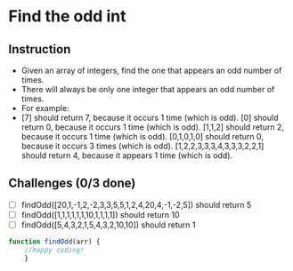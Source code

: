 # Find the odd int

## Instruction
- Given an array of integers, find the one that appears an odd number of times.
- There will always be only one integer that appears an odd number of times.
- For example:
- [7] should return 7, because it occurs 1 time (which is odd). [0] should return 0, because it occurs 1 time (which is odd). [1,1,2] should return 2, because it occurs 1 time (which is odd). [0,1,0,1,0] should return 0, because it occurs 3 times (which is odd). [1,2,2,3,3,3,4,3,3,3,2,2,1] should return 4, because it appears 1 time (which is odd).

## Challenges (0/3 done)
- [ ] findOdd([20,1,-1,2,-2,3,3,5,5,1,2,4,20,4,-1,-2,5]) should return 5
- [ ] findOdd([1,1,1,1,1,1,10,1,1,1,1]) should return 10
- [ ] findOdd([5,4,3,2,1,5,4,3,2,10,10]) should return 1

```js
function findOdd(arr) {
    //happy coding!
    }
```
